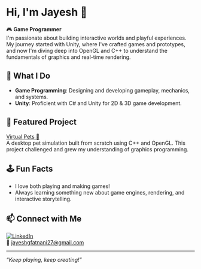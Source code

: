 # Hi, I'm Jayesh 👋

🎮 **Game Programmer**  
I'm passionate about building interactive worlds and playful experiences. My journey started with Unity, where I've crafted games and prototypes, and now I'm diving deep into OpenGL and C++ to understand the fundamentals of graphics and real-time rendering.

## 🚀 What I Do
- **Game Programming**: Designing and developing gameplay, mechanics, and systems.
- **Unity**: Proficient with C# and Unity for 2D & 3D game development.

## 🌟 Featured Project

[Virtual Pets 🐾](https://github.com/Jayesh-27/Virtual-Pets)  
A desktop pet simulation built from scratch using C++ and OpenGL. This project challenged and grew my understanding of graphics programming.

## 🕹️ Fun Facts
- I love both playing and making games!
- Always learning something new about game engines, rendering, and interactive storytelling.

## 📫 Connect with Me
[![LinkedIn](https://img.shields.io/badge/LinkedIn-blue?logo=linkedin&style=flat-square)](https://www.linkedin.com/in/jayesh-fatnani-770799317/)  
📧 jayeshgfatnani27@gmail.com

---

_“Keep playing, keep creating!”_
